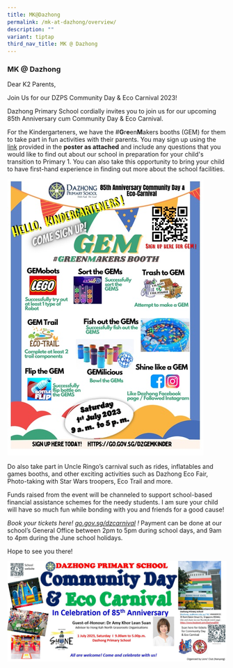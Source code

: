 ```yaml
---
title: MK@Dazhong
permalink: /mk-at-dazhong/overview/
description: ""
variant: tiptap
third_nav_title: MK @ Dazhong
---
```

### MK @ Dazhong

Dear K2 Parents,  
  
Join Us for our DZPS Community Day & Eco Carnival 2023!

  
Dazhong Primary School cordially invites you to join us for our upcoming 85th Anniversary cum Community Day & Eco Carnival.

For the Kindergarteners, we have the #**G**r**e**en**M**akers booths (GEM) for them to take part in fun activities with their parents. You may sign up using the [link](https://docs.google.com/forms/d/e/1FAIpQLSeu1nOfAzYj93ZojU24rfrk1F1uXGzGKh3eLWi7FGTaVksVfw/viewform) provided in the **poster as attached** and include any questions that you would like to find out about our school in preparation for your child's transition to Primary 1. You can also take this opportunity to bring your child to have first-hand experience in finding out more about the school facilities.

![](/images/gems_dzmk.jpg)

Do also take part in Uncle Ringo’s carnival such as rides, inflatables and games booths, and other exciting activities such as Dazhong Eco Fair, Photo-taking with Star Wars troopers, Eco Trail and more.

Funds raised from the event will be channeled to support school-based financial assistance schemes for the needy students. I am sure your child will have so much fun while bonding with you and friends for a good cause!

_Book your tickets here! [go.gov.sg/dzcarnival](http://go.gov.sg/dzcarnival) !_ Payment can be done at our school’s General Office between 2pm to 5pm during school days, and 9am to 4pm during the June school holidays.

Hope to see you there!

![](/images/banner%20for%20dazhong%20community%20day%20and%20eco%20carnival%202023%20(1).JPG)